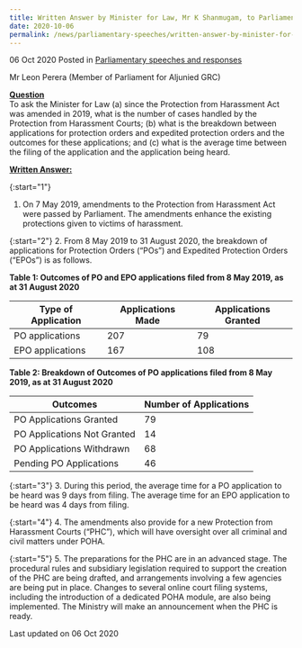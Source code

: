```yaml
---
title: Written Answer by Minister for Law, Mr K Shanmugam, to Parliamentary Question on Cases Handled by Protection from Harassment Courts
date: 2020-10-06
permalink: /news/parliamentary-speeches/written-answer-by-minister-for-law-mr-k-shanmugam-to-pq-on-cases-handled-by-protection-from-harassment-courts/
---
```


06 Oct 2020 Posted in [Parliamentary speeches and responses](/news/parliamentary-speeches)

Mr Leon Perera (Member of Parliament for Aljunied GRC) 

<b><u>Question</u></b>
<br>To ask the Minister for Law (a) since the Protection from Harassment Act was amended in 2019, what is the number of cases handled by the Protection from Harassment Courts; (b) what is the breakdown between applications for protection orders and expedited protection orders and the outcomes for these applications; and (c) what is the average time between the filing of the application and the application being heard. 


**<b><u>Written Answer:</u></b>**  

{:start="1"}
1. On 7 May 2019, amendments to the Protection from Harassment Act were passed by Parliament. The amendments enhance the existing protections given to victims of harassment. 

{:start="2"}
2.	From 8 May 2019 to 31 August 2020, the breakdown of applications for Protection Orders (“POs”) and Expedited Protection Orders (“EPOs”) is as follows. 

<b>Table 1: Outcomes of PO and EPO applications filed from 8 May 2019, as at 31 August 2020</b>

| **Type of Application** | **Applications Made** | **Applications Granted** |
|--|--|--|
|PO applications|207|79|
|EPO applications|167|108|

<b>Table 2: Breakdown of Outcomes of PO applications filed from 8 May 2019, as at 31 August 2020</b>

| **Outcomes** | **Number of Applications** |
|--|--|
|PO Applications Granted|79|
|PO Applications Not Granted|14|
|PO Applications Withdrawn|68|
|Pending PO Applications|46|

{:start="3"}
3. During this period, the average time for a PO application to be heard was 9 days from filing. The average time for an EPO application to be heard was 4 days from filing.

{:start="4"}
4. The amendments also provide for a new Protection from Harassment Courts (“PHC”), which will have oversight over all criminal and civil matters under POHA. 

{:start="5"}
5. The preparations for the PHC are in an advanced stage. The procedural rules and subsidiary legislation required to support the creation of the PHC are being drafted, and arrangements involving a few agencies are being put in place. Changes to several online court filing systems, including the introduction of a dedicated POHA module, are also being implemented. The Ministry will make an announcement when the PHC is ready. 


<p class="right-side-updated">Last updated on 06 Oct 2020</p>
